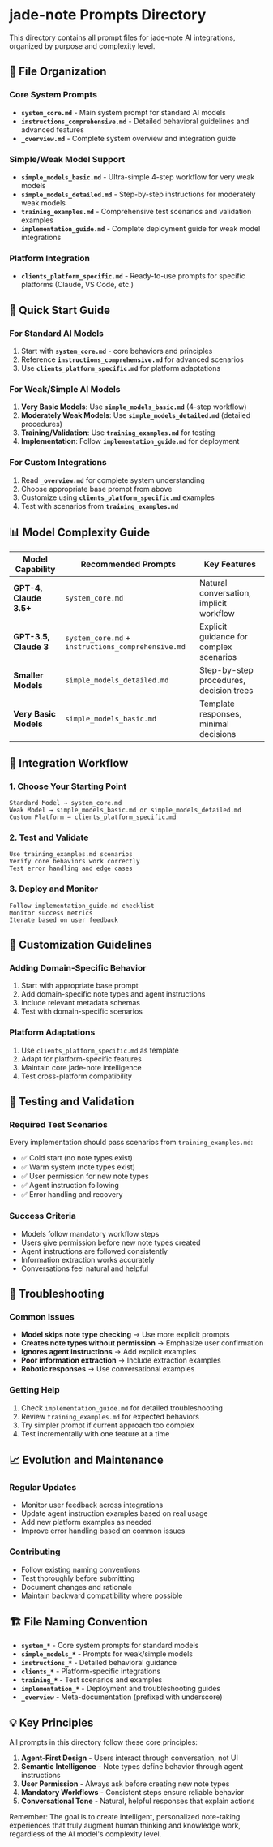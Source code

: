 # jade-note Prompts Directory

This directory contains all prompt files for jade-note AI integrations, organized by purpose and complexity level.

## 📁 File Organization

### Core System Prompts
- **`system_core.md`** - Main system prompt for standard AI models
- **`instructions_comprehensive.md`** - Detailed behavioral guidelines and advanced features
- **`_overview.md`** - Complete system overview and integration guide

### Simple/Weak Model Support
- **`simple_models_basic.md`** - Ultra-simple 4-step workflow for very weak models
- **`simple_models_detailed.md`** - Step-by-step instructions for moderately weak models
- **`training_examples.md`** - Comprehensive test scenarios and validation examples
- **`implementation_guide.md`** - Complete deployment guide for weak model integrations

### Platform Integration
- **`clients_platform_specific.md`** - Ready-to-use prompts for specific platforms (Claude, VS Code, etc.)

## 🎯 Quick Start Guide

### For Standard AI Models
1. Start with **`system_core.md`** - core behaviors and principles
2. Reference **`instructions_comprehensive.md`** for advanced scenarios
3. Use **`clients_platform_specific.md`** for platform adaptations

### For Weak/Simple AI Models
1. **Very Basic Models**: Use **`simple_models_basic.md`** (4-step workflow)
2. **Moderately Weak Models**: Use **`simple_models_detailed.md`** (detailed procedures)
3. **Training/Validation**: Use **`training_examples.md`** for testing
4. **Implementation**: Follow **`implementation_guide.md`** for deployment

### For Custom Integrations
1. Read **`_overview.md`** for complete system understanding
2. Choose appropriate base prompt from above
3. Customize using **`clients_platform_specific.md`** examples
4. Test with scenarios from **`training_examples.md`**

## 📊 Model Complexity Guide

| Model Capability | Recommended Prompts | Key Features |
|-----------------|-------------------|--------------|
| **GPT-4, Claude 3.5+** | `system_core.md` | Natural conversation, implicit workflow |
| **GPT-3.5, Claude 3** | `system_core.md` + `instructions_comprehensive.md` | Explicit guidance for complex scenarios |
| **Smaller Models** | `simple_models_detailed.md` | Step-by-step procedures, decision trees |
| **Very Basic Models** | `simple_models_basic.md` | Template responses, minimal decisions |

## 🔄 Integration Workflow

### 1. Choose Your Starting Point
```
Standard Model → system_core.md
Weak Model → simple_models_basic.md or simple_models_detailed.md
Custom Platform → clients_platform_specific.md
```

### 2. Test and Validate
```
Use training_examples.md scenarios
Verify core behaviors work correctly
Test error handling and edge cases
```

### 3. Deploy and Monitor
```
Follow implementation_guide.md checklist
Monitor success metrics
Iterate based on user feedback
```

## 🎨 Customization Guidelines

### Adding Domain-Specific Behavior
1. Start with appropriate base prompt
2. Add domain-specific note types and agent instructions
3. Include relevant metadata schemas
4. Test with domain-specific scenarios

### Platform Adaptations  
1. Use `clients_platform_specific.md` as template
2. Adapt for platform-specific features
3. Maintain core jade-note intelligence
4. Test cross-platform compatibility

## 🧪 Testing and Validation

### Required Test Scenarios
Every implementation should pass scenarios from `training_examples.md`:
- ✅ Cold start (no note types exist)
- ✅ Warm system (note types exist)  
- ✅ User permission for new note types
- ✅ Agent instruction following
- ✅ Error handling and recovery

### Success Criteria
- Models follow mandatory workflow steps
- Users give permission before new note types created
- Agent instructions are followed consistently
- Information extraction works accurately
- Conversations feel natural and helpful

## 🔧 Troubleshooting

### Common Issues
- **Model skips note type checking** → Use more explicit prompts
- **Creates note types without permission** → Emphasize user confirmation
- **Ignores agent instructions** → Add explicit examples
- **Poor information extraction** → Include extraction examples
- **Robotic responses** → Use conversational examples

### Getting Help
1. Check `implementation_guide.md` for detailed troubleshooting
2. Review `training_examples.md` for expected behaviors
3. Try simpler prompt if current approach too complex
4. Test incrementally with one feature at a time

## 📈 Evolution and Maintenance

### Regular Updates
- Monitor user feedback across integrations
- Update agent instruction examples based on real usage
- Add new platform examples as needed
- Improve error handling based on common issues

### Contributing
- Follow existing naming conventions
- Test thoroughly before submitting
- Document changes and rationale
- Maintain backward compatibility where possible

## 🏗️ File Naming Convention

- **`system_*`** - Core system prompts for standard models
- **`simple_models_*`** - Prompts for weak/simple models
- **`instructions_*`** - Detailed behavioral guidance
- **`clients_*`** - Platform-specific integrations
- **`training_*`** - Test scenarios and examples
- **`implementation_*`** - Deployment and troubleshooting guides
- **`_overview`** - Meta-documentation (prefixed with underscore)

## 💡 Key Principles

All prompts in this directory follow these core principles:

1. **Agent-First Design** - Users interact through conversation, not UI
2. **Semantic Intelligence** - Note types define behavior through agent instructions
3. **User Permission** - Always ask before creating new note types
4. **Mandatory Workflows** - Consistent steps ensure reliable behavior
5. **Conversational Tone** - Natural, helpful responses that explain actions

Remember: The goal is to create intelligent, personalized note-taking experiences that truly augment human thinking and knowledge work, regardless of the AI model's complexity level.